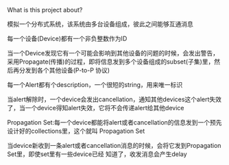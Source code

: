 What is this project about?

  模拟一个分布式系统，该系统由多台设备组成，彼此之间能够互通消息
  
  每一个设备(Device)都有一个非负整数作为ID
  
  当一个Device发现它有一个可能会影响到其他设备的问题的时候，会发出警告，采用Propagate(传播)的过程，即将信息发到多个设备组成的subset(子集)里，然后再分发到各个其他设备(P-to-P 协议)
  
  每一个Alert都有个description，一个很短的string，用来唯一标识
  
  当alert解除时，一个device会发出cancellation，通知其他devices这个alert失效了，当一个device得知alert失效，它将不会传递alert给其他device
  
  Propagation Set:每一个device都能将alert或者cancellation的信息发到一个预先设计好的collections里，这个就叫 Propagation Set
  
  当device新收到一条alert或者cancellation消息的时候，会将它发到Propagation Set里，即使set里有一些device已经 知道了，收发消息会产生delay
